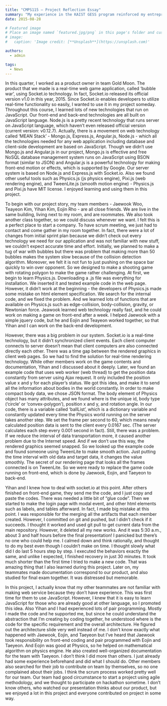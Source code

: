 ```yaml
---
title: "CMPS115 – Project Reflection Essay"
summary: "My experience in the KAIST GESS program reinforced my entrepreneurial vision of creating a Silicon Valley-like ecosystem in Korea, driven by collaboration, diversity, and innovation."
date: 2015-08-28

# Featured image
# Place an image named `featured.jpg/png` in this page's folder and customize its options here.
# image:
#   caption: 'Image credit: [**Unsplash**](https://unsplash.com)'

authors:
  - admin

tags:
  - News
---
```




In this quarter, I worked as a product owner in team Gold Moon. The product that we made is a real-time web game application, called ‘bubble war’, using Socket.io technology. In fact, Socket.io released its official version v1.0 in this year, 2015. Since Socket.io enables developers to utilize real-time functionality so easily, I wanted to use it in my project someday. Throughout this course, I learned lots of new technologies that run on JavaScript. Our front-end and back-end technologies are all built on JavaScript language. Node.js is a pretty recent technology that runs server on JavaScript language, which haven’t even released official version (current version: v0.12.7). Actually, there is a movement on web technology called ‘MEAN Stack’ - Mongo.js, Express.js, Angular.js, Node.js - which all the technologies needed for any web application including database and client-side development are based on JavaScript. Though we didn’t use Mongo.js and Angular.js in our project, Mongo.js is effective and free NoSQL database management system runs on JavaScript using BSON format (similar to JSON) and Angular.js is a powerful technology for making front-end motion or effects, which is supported by Google. Our server system is based on Node.js and Express.js with Socket.io. Also we found other useful tools such as Physics.js (js physics engine), Pixi.js (web rendering engine), and TweenLite.js (smooth motion engine) - Physics.js and Pixi.js have MIT license. I enjoyed learning and using them in this project.

To begin with our project story, my team members - Jaewook Woo, Teayeon Kim, Yihan Kim, Eojin Rho - are all close friends. We are live in the same building, living next to my room, and are roommates. We also took another class together, so we could discuss whenever we want. I felt this is a perfect place to start a company. To have scrum meeting, we just had to contact and come gather in my room together. In fact, there were a lot of changes from initial sprint plan because we didn’t check out every technology we need for our application and was not familiar with new stuff, we couldn’t expect accurate time and effort. Initially, we planned to make a tug of war with bubbles but there was problem that making more than 50 bubbles makes the system slow because of the collision detection algorithm. Moreover, we felt it is not fun to just pushing on the space bar quickly to win over opponent. So we designed to make a shooting game with rotating polygon to make the game rather challenging. At first, we begin to learn Physics.js. Downloading a .js file was everything for installation. We inserted it and tested example code in the web page. However, it didn’t work at the beginning - the developers of Physics.js made some mistake on html element specification. We search for the internal code, and we fixed the problem. And we learned lots of functions that are available on Physics.js such as edge-collision, body-collision, gravity, or Newtonian force. Jeawook learned web technology really fast, and he could work on making a game on front-end after a week. I helped Jaewook with a simple jquery code, but he and Eojin and Teayeon worked together, so that Yihan and I can work on the back-end development.

However, there was a big problem in our system. Socket.io is a real-time technology, but it didn’t synchronized client events. Each client computer connects to server doesn’t mean that client computers are also connected directly each other. There was a time gap between the rendered graphics in client web pages. So we had to find the solution for real-time rendering technology. While other members work on the game contents and documentation, Yihan and I discussed about it deeply. Later, we found an example code that uses web worker (web thread) to get the position data constantly from server using Ajax request. It only included the position value x and y for each player’s status. We got this idea, and make it to send all the information about bodies in the world constantly. In order to make compact body data, we chose JSON format. The body element of Physics object has many attributes, and we found where is the unique id, body type (‘circle’ or ‘convex-polygon’), position x and y, and rotation angle. In our code, there is a variable called ‘ballList’, which is a dictionary variable and constantly updated every time the Physics world running on the server takes another step. We set the frame per second to 60, which means newly calculated position data is sent to the client every
0.0167 sec. (The server calculates each step every 0.001 second in fact). Still, there was a problem. If we reduce the interval of data transportation more, it caused another problem due to the Internet speed. And if we don’t use this way, the rendered graphics seemed snapped. So we looked up the example code and found someone using TweenLite to make smooth action. Just putting the time interval with old data and target data, it changes the value smoothly. The secret of our rendering page that looks all the frames connected is on TweenLite. So we were ready to replace the game code running on front-end, which is done by Jaewook, Eojin, and Taeyeon to back-end.

Yihan and I knew how to deal with socket.io at this point. After others finished on front-end game, they send me the code, and I just copy and paste the codes. There was needed a little bit of “glue code”. Then we started to make the login page with modal event, and other html elements such as labels, and tables afterward. In fact, I made big mistake at this point. I was responsible for the merging all the artifacts that each member created. However, I committed on git and pushed, but I didn’t check if it succeeds. I thought it worked and used git pull to get current data from the main repository. However, it deleted all my new works. And it was 5:30 a.m., about 3 and half hours before the final presentation! I panicked but there’s no one who could help me. I calmed down and think rationally, and thought to do my best even though I couldn’t make on time. I thought slowly what did I do last 5 hours step by step. I executed the behaviors exactly the same, and unlike I expected, I finished recovery in just 30 minutes. It took much shorter than the first time I tried to make a new code. That was amazing thing that I also learned during this project. Later on, my teammates made documentation correspond to our product, and also studied for final exam together. It was distressed but memorable.

In this project, I actually know that my other teammates are not familiar with making web service because they don’t have experience. This was first time for them to use JavaScript. However, I knew that it is easy to learn JavaScript for those who are already good at other language, so I promoted this idea. Also Yihan and I had experienced lots of pair programming. Mostly I made the code and he supported me, but since he could understand the abstraction that I’m creating by coding together, he understood where is the code for the specific requirement and the overall architecture. He figured out the architecture slide very well instead of me. I don’t know exactly what happened with Jaewook, Eojin, and Taeyeon but I’ve heard that Jaewook took responsibility on front-end coding and pair programmed with Eojin and Taeyeon. And Eojin was good at Physics, so he helped on mathematical algorithm on physics engine. He also created well-organized documentation for the team with Taeyeon. I don’t think I did more than others. I just already had some experience beforehand and did what I should do. Other members also searched for their job to contribute on team by themselves, so no one complained about their jobs. I think the scrum process worked pretty well for our team. Our team had good circumstance to start a project using agile methodology, and we thought to participate on hackathon sometime. I don’t know others, who watched our presentation thinks about our product, but we enjoyed a lot in this project and everyone contributed on project in some way.